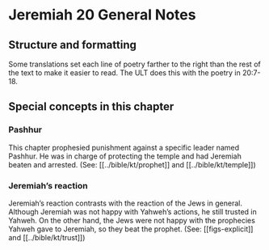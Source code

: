 # Jeremiah 20 General Notes
## Structure and formatting

Some translations set each line of poetry farther to the right than the rest of the text to make it easier to read. The ULT does this with the poetry in 20:7-18.

## Special concepts in this chapter

### Pashhur
This chapter prophesied punishment against a specific leader named Pashhur. He was in charge of protecting the temple and had Jeremiah beaten and arrested. (See: [[../bible/kt/prophet]] and [[../bible/kt/temple]])

### Jeremiah’s reaction
Jeremiah’s reaction contrasts with the reaction of the Jews in general. Although Jeremiah was not happy with Yahweh’s actions, he still trusted in Yahweh. On the other hand, the Jews were not happy with the prophecies Yahweh gave to Jeremiah, so they beat the prophet. (See: [[figs-explicit]] and [[../bible/kt/trust]])